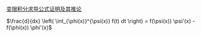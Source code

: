 [变限积分求导公式证明及其推论](https://www.cnblogs.com/rrrrraulista/p/12321232.html)

$\frac{d}{dx} \left( \int_{\phi(x)}^{\psi(x)} f(t) dt \right) = f(\psi(x)) \psi'(x) - f(\phi(x)) \phi'(x)$